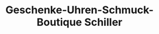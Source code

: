 ---
title: "Geschenke-Uhren-Schmuck-Boutique Schiller"
url: /bad-muskau/geschenke-uhren-schmuck-boutique-schiller/
shop: Schuhe
---